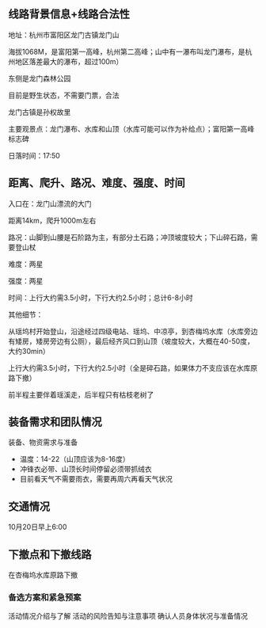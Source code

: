 ## 线路背景信息+线路合法性

地址：杭州市富阳区龙门古镇龙门山

海拔1068M，是富阳第一高峰，杭州第二高峰；山中有一瀑布叫龙门瀑布，是杭州地区落差最大的瀑布，超过100m）

东侧是龙门森林公园

目前是野生状态，不需要门票，合法

龙门古镇是孙权故里

主要观景点：龙门瀑布、水库和山顶（水库可能可以作为补给点）；富阳第一高峰标志碑

日落时间：17:50

## 距离、爬升、路况、难度、强度、时间

入口在：龙门山漂流的大门

距离14km，爬升1000m左右

路况：山脚到山腰是石阶路为主，有部分土石路；冲顶坡度较大；下山碎石路，需要登山杖

难度：两星

强度：两星

时间：上行大约需3.5小时，下行大约2.5小时；总计6-8小时

其他细节：

从瑶坞村开始登山，沿途经过四级电站、瑶坞、中凉亭，到杏梅坞水库（水库旁边有矮房，矮房旁边有公厕），最后经齐风口到山顶（坡度较大，大概在40-50度，大约30min）

上行大约需3.5小时，下行大约2.5小时（全是碎石路，如果体力不支应该在水库原路下撤）

前半程主要伴着瑶溪走，后半程只有枯枝老树了

## 装备需求和团队情况

装备、物资需求与准备

- 温度：14-22（山顶应该为8-16度）
- 冲锋衣必带、山顶长时间停留必须带抓绒衣
- 目前看天气不需要雨衣，需要再周六再看天气状况

## 交通情况

10月20日早上6:00

## 下撤点和下撤线路

在杏梅坞水库原路下撤

### 备选方案和紧急预案

活动情况介绍与了解 活动的风险告知与注意事项 确认人员身体状况与准备情况